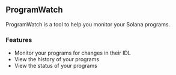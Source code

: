 ## ProgramWatch

ProgramWatch is a tool to help you monitor your Solana programs.

### Features

- Monitor your programs for changes in their IDL
- View the history of your programs
- View the status of your programs
